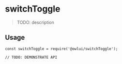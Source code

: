 # switchToggle

> TODO: description

## Usage

```
const switchToggle = require('@owlui/switchToggle');

// TODO: DEMONSTRATE API
```
